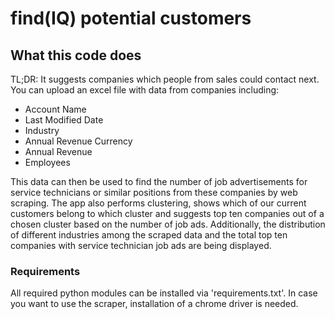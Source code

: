 # find(IQ) potential customers
## What this code does
TL;DR: It suggests companies which people from sales could contact next.
You can upload an excel file with data from companies including:

- Account Name
- Last Modified Date
- Industry
- Annual Revenue Currency
- Annual Revenue
- Employees

This data can then be used to find the number of job advertisements for service technicians or similar positions from these companies by web scraping.
The app also performs clustering, shows which of our current customers belong to which cluster and suggests top ten companies out of a chosen cluster based on the number of job ads.
Additionally, the distribution of different industries among the scraped data and the total top ten companies with service technician job ads are being displayed.

### Requirements
All required python modules can be installed via 'requirements.txt'.
In case you want to use the scraper, installation of a chrome driver is needed.
